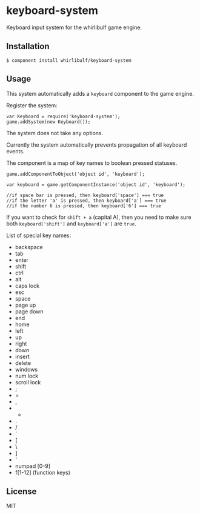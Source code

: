 
# keyboard-system

Keyboard input system for the whirlibulf game engine.

## Installation

    $ component install whirlibulf/keyboard-system

## Usage

This system automatically adds a `keyboard` component to the game engine.

Register the system:

    var Keyboard = require('keyboard-system');
    game.addSystem(new Keyboard());

The system does not take any options.

Currently the system automatically prevents propagation of all keyboard events.

The component is a map of key names to boolean pressed statuses.

    game.addComponentToObject('object id', 'keyboard');

    var keyboard = game.getComponentInstance('object id', 'keyboard');

    //if space bar is pressed, then keyboard['space'] === true
    //if the letter 'a' is pressed, then keyboard['a'] === true
    //if the number 6 is pressed, then keyboard['6'] === true

If you want to check for `shift + a` (capital A), then you need to make sure both
`keyboard['shift']` and `keyboard['a']` are `true`.

List of special key names:

* backspace
* tab
* enter
* shift
* ctrl
* alt
* caps lock
* esc
* space
* page up
* page down
* end
* home
* left
* up
* right
* down
* insert
* delete
* windows
* num lock
* scroll lock
* ;
* =
* ,
* -
* .
* /
* `
* [
* \
* ]
* '
* numpad [0-9]
* f[1-12] (function keys)



## License

  MIT
